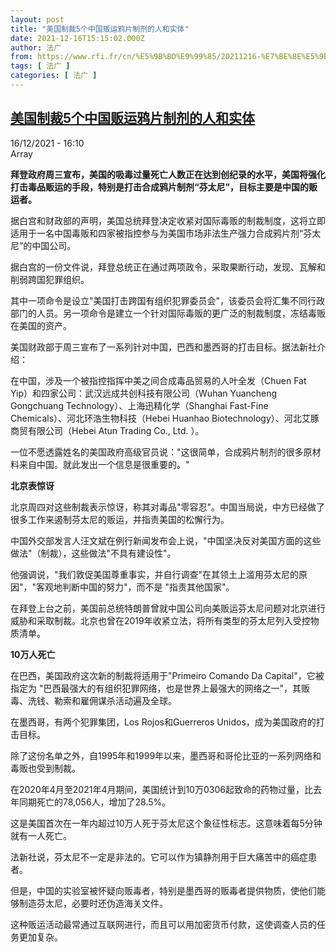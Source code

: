 ```yaml
---
layout: post
title: "美国制裁5个中国贩运鸦片制剂的人和实体"
date: 2021-12-16T15:15:02.000Z
author: 法广
from: https://www.rfi.fr/cn/%E5%9B%BD%E9%99%85/20211216-%E7%BE%8E%E5%9B%BD%E5%88%B6%E8%A3%815%E4%B8%AA%E4%B8%AD%E5%9B%BD%E8%B4%A9%E8%BF%90%E9%B8%A6%E7%89%87%E5%88%B6%E5%89%82%E7%9A%84%E4%BA%BA%E5%92%8C%E5%AE%9E%E4%BD%93
tags: [ 法广 ]
categories: [ 法广 ]
---
```

<!--1639667702000-->
[美国制裁5个中国贩运鸦片制剂的人和实体](https://www.rfi.fr/cn/%E5%9B%BD%E9%99%85/20211216-%E7%BE%8E%E5%9B%BD%E5%88%B6%E8%A3%815%E4%B8%AA%E4%B8%AD%E5%9B%BD%E8%B4%A9%E8%BF%90%E9%B8%A6%E7%89%87%E5%88%B6%E5%89%82%E7%9A%84%E4%BA%BA%E5%92%8C%E5%AE%9E%E4%BD%93)
------

<div>
<div>16/12/2021 - 16:10</div>Array<p><strong>                    拜登政府周三宣布，美国的吸毒过量死亡人数正在达到创纪录的水平，美国将强化打击毒品贩运的手段，特别是打击合成鸦片制剂“芬太尼”，目标主要是中国的贩运者。                </strong></p><div >                    <p>据白宫和财政部的声明，美国总统拜登决定收紧对国际毒贩的制裁制度，这将立即适用于一名中国毒贩和四家被指控参与为美国市场非法生产强力合成鸦片剂“芬太尼”的中国公司。</p><p>据白宫的一份文件说，拜登总统正在通过两项政令，采取果断行动，发现、瓦解和削弱跨国犯罪组织。</p><p>其中一项命令是设立"美国打击跨国有组织犯罪委员会"，该委员会将汇集不同行政部门的人员。另一项命令是建立一个针对国际毒贩的更广泛的制裁制度，冻结毒贩在美国的资产。</p><p>美国财政部于周三宣布了一系列针对中国，巴西和墨西哥的打击目标。据法新社介绍：</p><p>在中国，涉及一个被指控指挥中美之间合成毒品贸易的人叶全发（Chuen Fat Yip）和四家公司：武汉远成共创科技有限公司（Wuhan Yuancheng Gongchuang Technology）、上海迅精化学（Shanghai Fast-Fine Chemicals）、河北环浩生物科技（Hebei Huanhao Biotechnology）、河北艾豚商贸有限公司（Hebei Atun Trading Co., Ltd. ）。</p><p>一位不愿透露姓名的美国政府高级官员说："这很简单，合成鸦片制剂的很多原材料来自中国。就此发出一个信息是很重要的。"</p><p><strong>北京表惊讶</strong></p><p>北京周四对这些制裁表示惊讶，称其对毒品"零容忍"。中国当局说，中方已经做了很多工作来遏制芬太尼的贩运，并指责美国的松懈行为。</p><p>中国外交部发言人汪文斌在例行新闻发布会上说，"中国坚决反对美国方面的这些做法"（制裁），这些做法"不具有建设性"。</p><p>他强调说，"我们敦促美国尊重事实，并自行调查"在其领土上滥用芬太尼的原因"，"客观地判断中国的努力"，而不是 "指责其他国家"。</p><p>在拜登上台之前，美国前总统特朗普曾就中国公司向美贩运芬太尼问题对北京进行威胁和采取制裁。北京也曾在2019年收紧立法，将所有类型的芬太尼列入受控物质清单。</p><p><strong>10万人死亡</strong></p><p>在巴西，美国政府这次新的制裁将适用于"Primeiro Comando Da Capital"，它被指定为 "巴西最强大的有组织犯罪网络，也是世界上最强大的网络之一"，其贩毒、洗钱、勒索和雇佣谋杀活动遍及全球。</p><p>在墨西哥，有两个犯罪集团，Los Rojos和Guerreros Unidos，成为美国政府的打击目标。</p><p>除了这份名单之外，自1995年和1999年以来，墨西哥和哥伦比亚的一系列网络和毒贩也受到制裁。</p><p>在2020年4月至2021年4月期间，美国统计到10万0306起致命的药物过量，比去年同期死亡的78,056人，增加了28.5%。</p><p>这是美国首次在一年内超过10万人死于芬太尼这个象征性标志。这意味着每5分钟就有一人死亡。</p><p>法新社说，芬太尼不一定是非法的。它可以作为镇静剂用于巨大痛苦中的癌症患者。</p><p>但是，中国的实验室被怀疑向贩毒者，特别是墨西哥的贩毒者提供物质，使他们能够制造芬太尼，必要时还伪造海关文件。</p><p>这种贩运活动最常通过互联网进行，而且可以用加密货币付款，这使调查人员的任务更加复杂。</p>                                            <div data-selfpromo-newsletter>    </div>    <div data-selfpromo-app>    </div>                </div>
</div>
